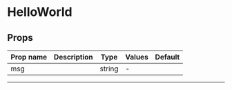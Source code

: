 # HelloWorld

## Props

| Prop name | Description | Type   | Values | Default |
| --------- | ----------- | ------ | ------ | ------- |
| msg       |             | string | -      |         |

---
